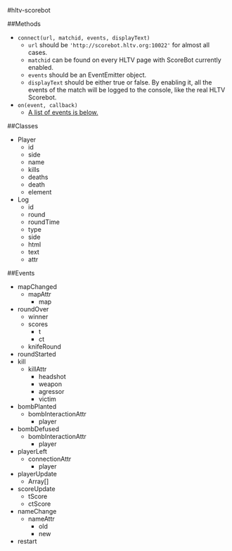 #hltv-scorebot

##Methods

- `connect(url, matchid, events, displayText)`
    - `url` should be `'http://scorebot.hltv.org:10022'` for almost all cases.
    - `matchid` can be found on every HLTV page with ScoreBot currently enabled.
    - `events` should be an EventEmitter object.
    - `displayText` should be either true or false. By enabling it, all the events of the match will be logged to the console, like the real HLTV Scorebot.
- `on(event, callback)`
    - [A list of events is below.](https://github.com/andrewda/hltv-scorebot#events)

##Classes

- Player
    - id
    - side
    - name
    - kills
    - deaths
    - death
    - element
- Log
    - id
    - round
    - roundTime
    - type
    - side
    - html
    - text
    - attr

##Events

- mapChanged
    - mapAttr
        - map
- roundOver
    - winner
    - scores
        - t
        - ct
    - knifeRound
- roundStarted
- kill
    - killAttr
        - headshot
        - weapon
        - agressor
        - victim
- bombPlanted
    - bombInteractionAttr
        - player
- bombDefused
    - bombInteractionAttr
        - player
- playerLeft
    - connectionAttr
        - player
- playerUpdate
    - Array<Player>[]
- scoreUpdate
    - tScore
    - ctScore
- nameChange
    - nameAttr
        - old
        - new
- restart
